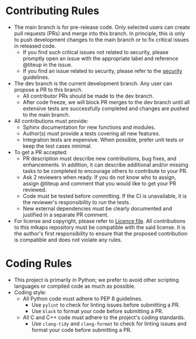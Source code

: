 # Contributing Rules
* The main branch is for pre-release code. Only selected users can create pull requests (PRs) and merge into this branch. In principle, this is only to push development changes to the main branch or to fix critical issues in released code.
  * If you find such critical issues not related to security, please promptly open an issue with the appropriate label and reference @titeup in the issue.
  * If you find an issue related to security, please refer to the [security](SECURITY.md) guidelines.
* The dev branch is the current development branch. Any user can propose a PR to this branch.
  * All contributor PRs should be made to the dev branch.
  * After code freeze, we will block PR merges to the dev branch until all extensive tests are successfully completed and changes are pushed to the main branch.
* All contributions must provide:
  * Sphinx documentation for new functions and modules.
  * Author(s) must provide a  tests covering all  new features.
  * Integration tests are expensive. When possible, prefer unit tests or keep the test cases minimal.
* To get a PR accepted:
  * PR description must describe new contributions, bug fixes, and enhancements. In addition, it can describe additional and/or missing tasks to be completed to encourage others to contribute to your PR.
  * Ask 2 reviewers when ready. If you do not know who to assign, assign @titeup and comment that you would like to get your PR reviewed.
  * Code must be tested before committing. If the CI is unavailable, it is the reviewer's responsibility to run the tests.
  * New external dependencies must be clearly documented and justified in a separate PR comment.
* For license and copyright, please refer to [Licence file](LICENSE). All contributions to this mlkaps repository must be compatible with the said license. It is the author's first responsibility to ensure that the proposed contribution is compatible and does not violate any rules.

# Coding Rules
* This project is primarily in Python; we prefer to avoid other scripting languages or compiled code as much as possible.
* Coding style:
  * All Python code must adhere to PEP 8 guidelines.
    * Use `pylint` to check for linting issues before submitting a PR.
    * Use `black` to format your code before submitting a PR.
  * All C and C++ code must adhere to the project's coding standards.
    * Use `clang-tidy` and `clang-format` to check for linting issues and format your code before submitting a PR.